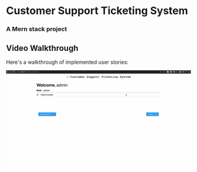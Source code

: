 # Customer Support Ticketing System 

### A Mern stack project

## Video Walkthrough

Here's a walkthrough of implemented user stories:

<img src='walkthrough.gif' title='Video Walkthrough' width='' alt='Video Walkthrough' />
